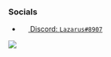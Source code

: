 ### Socials

- <a href="#"><img src="https://i.imgur.com/Jz1AFfB.png" width=16 height=16 align="center" /> Discord: `Lazarus#8907`</a>



<img src="https://github-readme-stats.vercel.app/api?username=DaddyLazarus&show_icons=true&count_private=true&theme=dark">
